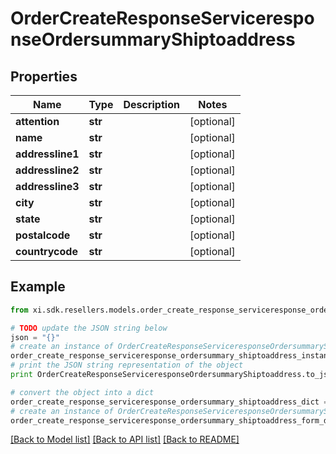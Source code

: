 # OrderCreateResponseServiceresponseOrdersummaryShiptoaddress


## Properties

Name | Type | Description | Notes
------------ | ------------- | ------------- | -------------
**attention** | **str** |  | [optional] 
**name** | **str** |  | [optional] 
**addressline1** | **str** |  | [optional] 
**addressline2** | **str** |  | [optional] 
**addressline3** | **str** |  | [optional] 
**city** | **str** |  | [optional] 
**state** | **str** |  | [optional] 
**postalcode** | **str** |  | [optional] 
**countrycode** | **str** |  | [optional] 

## Example

```python
from xi.sdk.resellers.models.order_create_response_serviceresponse_ordersummary_shiptoaddress import OrderCreateResponseServiceresponseOrdersummaryShiptoaddress

# TODO update the JSON string below
json = "{}"
# create an instance of OrderCreateResponseServiceresponseOrdersummaryShiptoaddress from a JSON string
order_create_response_serviceresponse_ordersummary_shiptoaddress_instance = OrderCreateResponseServiceresponseOrdersummaryShiptoaddress.from_json(json)
# print the JSON string representation of the object
print OrderCreateResponseServiceresponseOrdersummaryShiptoaddress.to_json()

# convert the object into a dict
order_create_response_serviceresponse_ordersummary_shiptoaddress_dict = order_create_response_serviceresponse_ordersummary_shiptoaddress_instance.to_dict()
# create an instance of OrderCreateResponseServiceresponseOrdersummaryShiptoaddress from a dict
order_create_response_serviceresponse_ordersummary_shiptoaddress_form_dict = order_create_response_serviceresponse_ordersummary_shiptoaddress.from_dict(order_create_response_serviceresponse_ordersummary_shiptoaddress_dict)
```
[[Back to Model list]](../README.md#documentation-for-models) [[Back to API list]](../README.md#documentation-for-api-endpoints) [[Back to README]](../README.md)


